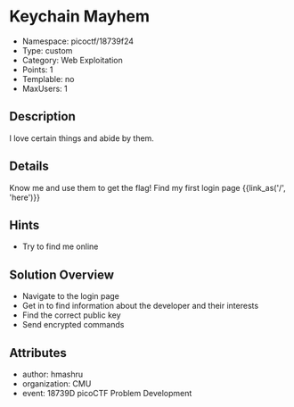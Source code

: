 # Keychain Mayhem

- Namespace: picoctf/18739f24
- Type: custom
- Category: Web Exploitation
- Points: 1
- Templable: no
- MaxUsers: 1

## Description

I love certain things and abide by them.

## Details

Know me and use them to get the flag!
Find my first login page {{link_as('/', 'here')}}

## Hints

- Try to find me online

## Solution Overview

- Navigate to the login page
- Get in to find information about the developer and their interests
- Find the correct public key
- Send encrypted commands

## Attributes

- author: hmashru
- organization: CMU
- event: 18739D picoCTF Problem Development